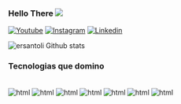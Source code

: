 ### Hello There <img src="https://img.icons8.com/color/48/4a90e2/lightsaber.png"/>

[![Youtube](https://img.shields.io/badge/YouTube-FF0000?style=for-the-badge&logo=youtube&logoColor=white)](https://www.youtube.com/channel/UCMZdETpzm8bt67XZ9DwPc2w)
[![Instagram](https://img.shields.io/badge/Instagram-E4405F?style=for-the-badge&logo=instagram&logoColor=white)](https://www.instagram.com/razz_code/)
[![Linkedin](https://img.shields.io/badge/LinkedIn-0077B5?style=for-the-badge&logo=linkedin&logoColor=white)](https://www.linkedin.com/in/erick-oliveira-496750105/)

![ersantoli Github stats](https://github-readme-stats.vercel.app/api?username=ersantoli&show_icons=true&theme=radical)

### Tecnologias  que domino

<div style="display:inline-block"><br>
  <img align="center" alt="html" src="https://img.shields.io/badge/HTML5-E34F26?style=for-the-badge&logo=html5&logoColor=white"/>
  <img align="center" alt="html" src="https://img.shields.io/badge/CSS3-1572B6?style=for-the-badge&logo=css3&logoColor=white"/>
  <img align="center" alt="html" src="https://img.shields.io/badge/JavaScript-323330?style=for-the-badge&logo=javascript&logoColor=F7DF1E"/>
  <img align="center" alt="html" src="https://img.shields.io/badge/Python-14354C?style=for-the-badge&logo=python&logoColor=white"/>
  <img align="center" alt="html" src="https://img.shields.io/badge/Node.js-43853D?style=for-the-badge&logo=node.js&logoColor=white"/>
  <img align="center" alt="html" src="https://img.shields.io/badge/Express.js-404D59?style=for-the-badge"/>
  <img align="center" alt="html" src="https://img.shields.io/badge/MySQL-00000F?style=for-the-badge&logo=mysql&logoColor=white"/>
 
  </div>




